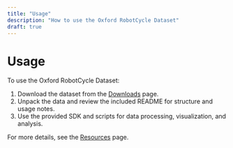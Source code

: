 ```yaml
---
title: "Usage"
description: "How to use the Oxford RobotCycle Dataset"
draft: true
---
```


# Usage

To use the Oxford RobotCycle Dataset:

1. Download the dataset from the [Downloads](/download) page.
2. Unpack the data and review the included README for structure and usage notes.
3. Use the provided SDK and scripts for data processing, visualization, and analysis.

For more details, see the [Resources](/resources) page.